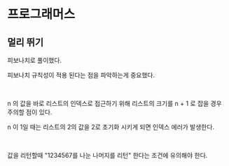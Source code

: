 # 프로그래머스

## 멀리 뛰기

피보나치로 풀이했다. 

피보나치 규칙성이 적용 된다는 점을 파악하는게 중요했다.

<br>

n 의 값을 바로 리스트의 인덱스로 접근하기 위해 리스트의 크기를 n + 1 로 잡을 경우 주의할 점이 있다. 

n 이 1일 때는 리스트의 2의 값을 2로 초기화 시키게 되면 인덱스 에러가 발생한다.

<br>

값을 리턴할때 "1234567를 나눈 나머지를 리턴" 한다는 조건에 유의해야 한다.



